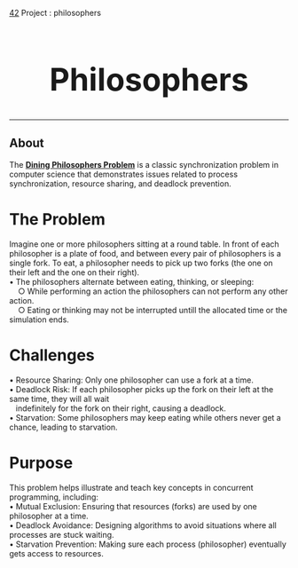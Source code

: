 [42](https://42.fr/en/homepage/) Project : philosophers
# **<h1 align="center">Philosophers</h1>**

---

## **About**
The **[Dining Philosophers Problem](https://www.mathworks.com/help/simevents/ug/dining-philosophers-problem.html)** is a classic synchronization problem in computer science that demonstrates issues related to process synchronization, resource sharing, and deadlock prevention.

# **The Problem**
Imagine one or more philosophers sitting at a round table. In front of each philosopher is a plate of food, and between every pair of philosophers is a single fork. To eat, a philosopher needs to pick up two forks (the one on their left and the one on their right).  
• The philosophers alternate between eating, thinking, or sleeping:  
&nbsp;&nbsp;&nbsp;&nbsp;○ While performing an action the philosophers can not perform any other action.  
&nbsp;&nbsp;&nbsp;&nbsp;○ Eating or thinking may not be interrupted untill the allocated time or the simulation ends.  

# Challenges
• Resource Sharing: Only one philosopher can use a fork at a time.  
• Deadlock Risk: If each philosopher picks up the fork on their left at the same time, they will all wait  
&nbsp;&nbsp;&nbsp;indefinitely for the fork on their right, causing a deadlock.  
• Starvation: Some philosophers may keep eating while others never get a chance, leading to starvation.  

# Purpose
This problem helps illustrate and teach key concepts in concurrent programming, including:  
• Mutual Exclusion: Ensuring that resources (forks) are used by one philosopher at a time.  
• Deadlock Avoidance: Designing algorithms to avoid situations where all processes are stuck waiting.  
• Starvation Prevention: Making sure each process (philosopher) eventually gets access to resources.  
